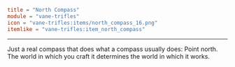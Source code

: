 ```toml
title = "North Compass"
module = "vane-trifles"
icon = "vane-trifles:items/north_compass_16.png"
itemlike = "vane-trifles:item_north_compass"
```
---
Just a real compass that does what a compass usually does: Point north.
The world in which you craft it determines the world in which it works.
